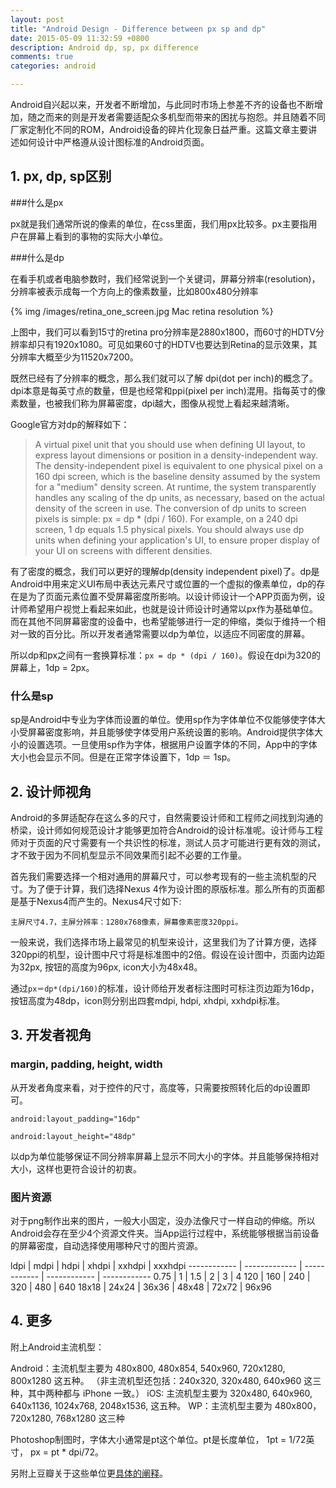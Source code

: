 ```yaml
---
layout: post
title: "Android Design - Difference between px sp and dp"
date: 2015-05-09 11:32:59 +0800
description: Android dp, sp, px difference
comments: true
categories: android

---
```


Android自兴起以来，开发者不断增加，与此同时市场上参差不齐的设备也不断增加，随之而来的则是开发者需要适配众多机型而带来的困扰与抱怨。并且随着不同厂家定制化不同的ROM，Android设备的碎片化现象日益严重。这篇文章主要讲述如何设计中严格遵从设计图标准的Android页面。

## 1. px, dp, sp区别

###什么是px

px就是我们通常所说的像素的单位，在css里面，我们用px比较多。px主要指用户在屏幕上看到的事物的实际大小单位。

###什么是dp

在看手机或者电脑参数时，我们经常说到一个关键词，屏幕分辨率(resolution)，分辨率被表示成每一个方向上的像素数量，比如800x480分辨率

<!-- more -->

{% img /images/retina_one_screen.jpg Mac retina resolution %}

上图中，我们可以看到15寸的retina pro分辨率是2880x1800，而60寸的HDTV分辨率却只有1920x1080。可见如果60寸的HDTV也要达到Retina的显示效果，其分辨率大概至少为11520x7200。

既然已经有了分辨率的概念，那么我们就可以了解 dpi(dot per inch)的概念了。dpi本意是每英寸点的数量，但是也经常和ppi(pixel per inch)混用。指每英寸的像素数量，也被我们称为屏幕密度，dpi越大，图像从视觉上看起来越清晰。

Google官方对dp的解释如下：

> A virtual pixel unit that you should use when defining UI layout, to express layout dimensions or position in a density-independent way.
The density-independent pixel is equivalent to one physical pixel on a 160 dpi screen, which is the baseline density assumed by the system for a "medium" density screen. At runtime, the system transparently handles any scaling of the dp units, as necessary, based on the actual density of the screen in use. The conversion of dp units to screen pixels is simple: px = dp * (dpi / 160). For example, on a 240 dpi screen, 1 dp equals 1.5 physical pixels. You should always use dp units when defining your application's UI, to ensure proper display of your UI on screens with different densities.

有了密度的概念，我们可以更好的理解dp(density independent pixel)了。dp是Android中用来定义UI布局中表达元素尺寸或位置的一个虚拟的像素单位，dp的存在是为了页面元素位置不受屏幕密度所影响。以设计师设计一个APP页面为例，设计师希望用户视觉上看起来如此，也就是设计师设计时通常以px作为基础单位。而在其他不同屏幕密度的设备中，也希望能够进行一定的伸缩，类似于维持一个相对一致的百分比。所以开发者通常需要以dp为单位，以适应不同密度的屏幕。

所以dp和px之间有一套换算标准：`px = dp * (dpi / 160)`。假设在dpi为320的屏幕上，1dp = 2px。

### 什么是sp

sp是Android中专业为字体而设置的单位。使用sp作为字体单位不仅能够使字体大小受屏幕密度影响，并且能够使字体受用户系统设置的影响。Android提供字体大小的设置选项。一旦使用sp作为字体，根据用户设置字体的不同，App中的字体大小也会显示不同。但是在正常字体设置下，1dp ＝ 1sp。

## 2. 设计师视角

Android的多屏适配存在这么多的尺寸，自然需要设计师和工程师之间找到沟通的桥梁，设计师如何规范设计才能够更加符合Android的设计标准呢。设计师与工程师对于页面的尺寸需要有一个共识性的标准，测试人员才可能进行更有效的测试，才不致于因为不同机型显示不同效果而引起不必要的工作量。

首先我们需要选择一个相对通用的屏幕尺寸，可以参考现有的一些主流机型的尺寸。为了便于计算，我们选择Nexus 4作为设计图的原版标准。那么所有的页面都是基于Nexus4而产生的。Nexus4尺寸如下:

`主屏尺寸4.7，主屏分辨率：1280x768像素，屏幕像素密度320ppi。`

一般来说，我们选择市场上最常见的机型来设计，这里我们为了计算方便，选择320ppi的机型，设计图中尺寸将是标准图中的2倍。假设在设计图中，页面内边距为32px, 按钮的高度为96px, icon大小为48x48。

通过`px＝dp*(dpi/160)`的标准，设计师给开发者标注图时可标注页边距为16dp，按钮高度为48dp，icon则分别出四套mdpi, hdpi, xhdpi, xxhdpi标准。

## 3. 开发者视角

### margin, padding, height, width

从开发者角度来看，对于控件的尺寸，高度等，只需要按照转化后的dp设置即可。

```
android:layout_padding="16dp"

android:layout_height="48dp"

```

以dp为单位能够保证不同分辨率屏幕上显示不同大小的字体。并且能够保持相对大小，这样也更符合设计的初衷。

### 图片资源

对于png制作出来的图片，一般大小固定，没办法像尺寸一样自动的伸缩。所以Android会存在至少4个资源文件夹。当App运行过程中，系统能够根据当前设备的屏幕密度，自动选择使用哪种尺寸的图片资源。

ldpi | mdpi | hdpi | xhdpi | xxhdpi | xxxhdpi
------------ | ------------- | ------------ | ------------ | ------------
0.75 | 1  | 1.5 | 2 | 3 | 4
120 | 160 | 240 | 320 | 480 | 640
18x18 | 24x24 | 36x36 | 48x48 | 72x72 | 96x96


## 4. 更多

附上Android主流机型：

Android：主流机型主要为 480x800, 480x854, 540x960, 720x1280, 800x1280 这五种。
（非主流机型还包括：240x320, 320x480, 640x960 这三种，其中两种都与 iPhone 一致。）
iOS: 主流机型主要为 320x480, 640x960, 640x1136, 1024x768, 2048x1536, 这五种。
WP：主流机型主要为 480x800，720x1280, 768x1280 这三种

Photoshop制图时，字体大小通常是pt这个单位。pt是长度单位， 1pt = 1/72英寸， px = pt * dpi/72。

另附上豆瓣关于这些单位更[具体的阐释](http://www.douban.com/note/155032221/)。
